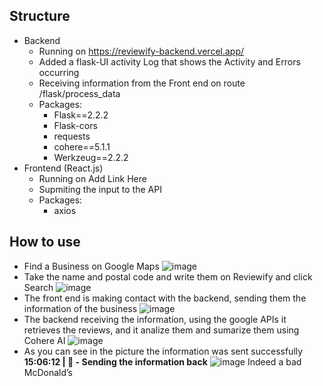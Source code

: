 ## Structure
- Backend
  * Running on https://reviewify-backend.vercel.app/
  * Added a flask-UI activity Log that shows the Activity and Errors occurring
  * Receiving information from the Front end on route /flask/process_data
  * Packages:
    * Flask==2.2.2
    * Flask-cors
    * requests
    * cohere==5.1.1
    * Werkzeug==2.2.2
- Frontend (React.js)
  * Running on Add Link Here
  * Supmiting the input to the API
  * Packages:
    * axios
## How to use
- Find a Business on Google Maps
 ![image](https://github.com/AndrewidRizk/Reviewify-Business/assets/97995173/ab2d583f-e881-4ba6-82c8-b2664ba7611e)
- Take the name and postal code and write them on Reviewify and click Search
  ![image](https://github.com/AndrewidRizk/Reviewify-Business/assets/97995173/ad2782e9-0c96-46d1-a5b2-ae5f48192481)
- The front end is making contact with the backend, sending them the information of the business
  ![image](https://github.com/AndrewidRizk/Reviewify-Business/assets/97995173/3f543a60-1674-4f8f-a1cc-709214c4d000)
- The backend receiving the information, using the google APIs it retrieves the reviews, and it analize them and sumarize them using Cohere AI
  ![image](https://github.com/AndrewidRizk/Reviewify-Business/assets/97995173/7f3c5327-9aac-416c-b98a-0416f108d1fb)
- As you can see in the picture the information was sent successfully **15:06:12 | 📨 - Sending the information back**
  ![image](https://github.com/AndrewidRizk/Reviewify-Business/assets/97995173/c889f289-3907-4dde-b956-1632ee0359a0)
Indeed a bad McDonald’s
